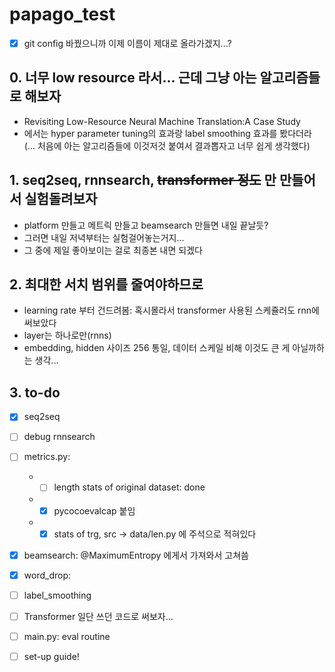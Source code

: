# papago_test
* [X] git config 바꿨으니까 이제 이름이 제대로 올라가겠지...?

## 0. 너무 low resource 라서... 근데 그냥 아는 알고리즘들로 해보자
- Revisiting Low-Resource Neural Machine Translation:A Case Study
- 에서는 hyper parameter tuning의 효과랑 label smoothing 효과를 봤다더라
    (... 처음에 아는 알고리즘들에 이것저것 붙여서 결과뽑자고 너무 쉽게 생각했다)
    
## 1. seq2seq, rnnsearch, ~~transformer 정도~~ 만 만들어서 실험돌려보자
- platform 만들고 메트릭 만들고 beamsearch 만들면 내일 끝날듯?
- 그러면 내일 저녁부터는 실험걸어놓는거지...
- 그 중에 제일 좋아보이는 걸로 최종본 내면 되겠다

## 2. 최대한 서치 범위를 줄여야하므로
- learning rate 부터 건드려봄: 혹시몰라서 transformer 사용된 스케쥴러도 rnn에 써보았다
- layer는 하나로만(rnns)
- embedding, hidden 사이즈 256 통일, 데이터 스케일 비해 이것도 큰 게 아닐까하는 생각...

## 3. to-do
* [X] seq2seq
* [ ] debug rnnsearch
* [ ] metrics.py:
    - * [ ] length stats of original dataset: done
    - * [X] pycocoevalcap 붙임
    - * [X] stats of trg, src -> data/len.py 에 주석으로 적혀있다
* [X] beamsearch: @MaximumEntropy 에게서 가져와서 고쳐씀
* [X] word_drop:
* [ ] label_smoothing
* [ ] Transformer 일단 쓰던 코드로 써보자...

* [ ] main.py: eval routine
* [ ] set-up guide!
